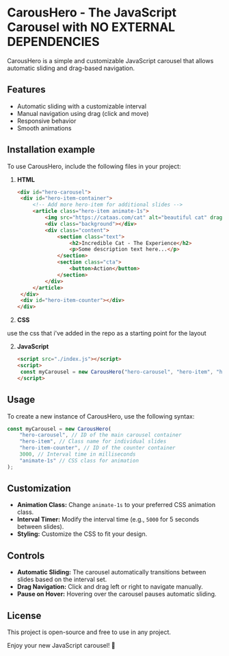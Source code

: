 # CarousHero - The JavaScript Carousel with NO EXTERNAL DEPENDENCIES

CarousHero is a simple and customizable JavaScript carousel that allows automatic sliding and drag-based navigation.

## Features

- Automatic sliding with a customizable interval
- Manual navigation using drag (click and move)
- Responsive behavior
- Smooth animations

## Installation example

To use CarousHero, include the following files in your project:

1. **HTML**

   ```html
   <div id="hero-carousel">
   	<div id="hero-item-container">
   		<!-- Add more hero-item for additional slides -->
   		<article class="hero-item animate-1s">
   			<img src="https://cataas.com/cat" alt="beautiful cat" draggable="false" />
   			<div class="background"></div>
   			<div class="content">
   				<section class="text">
   					<h2>Incredible Cat - The Experience</h2>
   					<p>Some description text here...</p>
   				</section>
   				<section class="cta">
   					<button>Action</button>
   				</section>
   			</div>
   		</article>
   	</div>
   	<div id="hero-item-counter"></div>
   </div>
   ```

2. **CSS**

  use the css that i've added in the repo as a starting point for the layout

2. **JavaScript**
   ```html
   <script src="./index.js"></script>
   <script>
   	const myCarousel = new CarousHero("hero-carousel", "hero-item", "hero-item-counter", 3000, "animate-1s");
   </script>
   ```

## Usage

To create a new instance of CarousHero, use the following syntax:

```javascript
const myCarousel = new CarousHero(
	"hero-carousel", // ID of the main carousel container
	"hero-item", // Class name for individual slides
	"hero-item-counter", // ID of the counter container
	3000, // Interval time in milliseconds
	"animate-1s" // CSS class for animation
);
```

## Customization

- **Animation Class:** Change `animate-1s` to your preferred CSS animation class.
- **Interval Timer:** Modify the interval time (e.g., `5000` for 5 seconds between slides).
- **Styling:** Customize the CSS to fit your design.

## Controls

- **Automatic Sliding:** The carousel automatically transitions between slides based on the interval set.
- **Drag Navigation:** Click and drag left or right to navigate manually.
- **Pause on Hover:** Hovering over the carousel pauses automatic sliding.

## License

This project is open-source and free to use in any project.

Enjoy your new JavaScript carousel! 🚀
